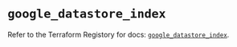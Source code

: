 # `google_datastore_index`

Refer to the Terraform Registory for docs: [`google_datastore_index`](https://registry.terraform.io/providers/hashicorp/google/4.73.0/docs/resources/datastore_index).
